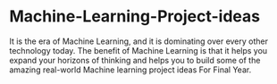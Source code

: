 # Machine-Learning-Project-ideas
It is the era of Machine Learning, and it is dominating over every other technology today. The benefit of Machine Learning is that it helps you expand your horizons of thinking and helps you to build some of the amazing real-world Machine learning project ideas For Final Year.
